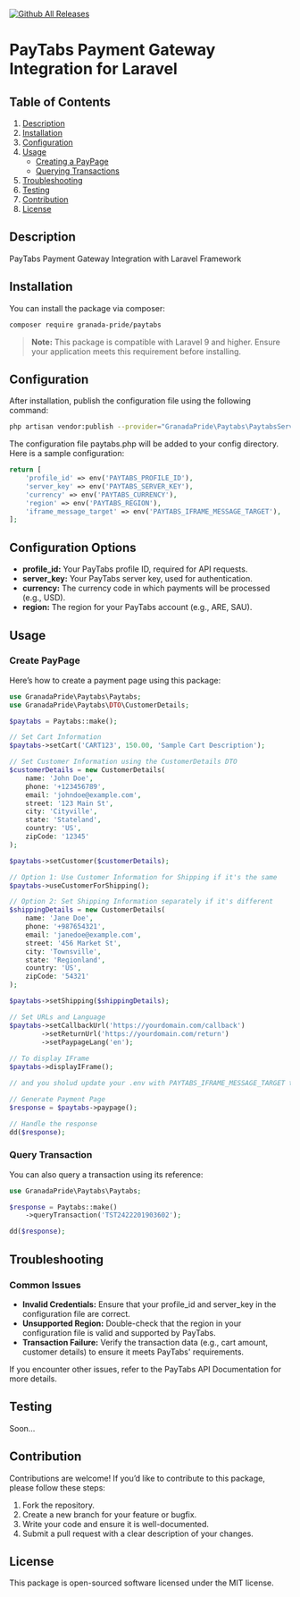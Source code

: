 [![Github All Releases](https://img.shields.io/packagist/dt/granada-pride/paytabs)]()

# PayTabs Payment Gateway Integration for Laravel

## Table of Contents

1. [Description](#description)
2. [Installation](#installation)
3. [Configuration](#configuration)
4. [Usage](#usage)
    - [Creating a PayPage](#create-paypage)
    - [Querying Transactions](#query-transaction)
5. [Troubleshooting](#troubleshooting)
6. [Testing](#testing)
7. [Contribution](#contribution)
8. [License](#license)

## Description

PayTabs Payment Gateway Integration with Laravel Framework

## Installation

You can install the package via composer:

```bash
composer require granada-pride/paytabs
```

> **Note:** This package is compatible with Laravel 9 and higher. Ensure your application meets this requirement before
> installing.

## Configuration

After installation, publish the configuration file using the following command:

```bash
php artisan vendor:publish --provider="GranadaPride\Paytabs\PaytabsServiceProvider"
```

The configuration file paytabs.php will be added to your config directory. Here is a sample configuration:

``` php
return [
    'profile_id' => env('PAYTABS_PROFILE_ID'),
    'server_key' => env('PAYTABS_SERVER_KEY'),
    'currency' => env('PAYTABS_CURRENCY'),
    'region' => env('PAYTABS_REGION'),
    'iframe_message_target' => env('PAYTABS_IFRAME_MESSAGE_TARGET'),
];
```

## Configuration Options

- **profile_id:** Your PayTabs profile ID, required for API requests.
- **server_key:** Your PayTabs server key, used for authentication.
- **currency:** The currency code in which payments will be processed (e.g., USD).
- **region:** The region for your PayTabs account (e.g., ARE, SAU).

## Usage

### Create PayPage

Here’s how to create a payment page using this package:

``` php
use GranadaPride\Paytabs\Paytabs;
use GranadaPride\Paytabs\DTO\CustomerDetails;

$paytabs = Paytabs::make();

// Set Cart Information
$paytabs->setCart('CART123', 150.00, 'Sample Cart Description');

// Set Customer Information using the CustomerDetails DTO
$customerDetails = new CustomerDetails(
    name: 'John Doe',
    phone: '+123456789',
    email: 'johndoe@example.com',
    street: '123 Main St',
    city: 'Cityville',
    state: 'Stateland',
    country: 'US',
    zipCode: '12345'
);

$paytabs->setCustomer($customerDetails);

// Option 1: Use Customer Information for Shipping if it's the same
$paytabs->useCustomerForShipping();

// Option 2: Set Shipping Information separately if it's different
$shippingDetails = new CustomerDetails(
    name: 'Jane Doe',
    phone: '+987654321',
    email: 'janedoe@example.com',
    street: '456 Market St',
    city: 'Townsville',
    state: 'Regionland',
    country: 'US',
    zipCode: '54321'
);

$paytabs->setShipping($shippingDetails);

// Set URLs and Language
$paytabs->setCallbackUrl('https://yourdomain.com/callback')
        ->setReturnUrl('https://yourdomain.com/return')
        ->setPaypageLang('en');
        
// To display IFrame
$paytabs->displayIFrame();

// and you sholud update your .env with PAYTABS_IFRAME_MESSAGE_TARGET this A valid HTTPS website URL of your domain (the recipient) that will receive the event. In order for the event to be dispatched, this domain must match exactly (including scheme, hostname, and port).

// Generate Payment Page
$response = $paytabs->paypage();

// Handle the response
dd($response);
```

### Query Transaction

You can also query a transaction using its reference:

```php
use GranadaPride\Paytabs\Paytabs;

$response = Paytabs::make()
    ->queryTransaction('TST2422201903602');

dd($response);
```

## Troubleshooting

### Common Issues

- **Invalid Credentials:** Ensure that your profile_id and server_key in the configuration file are correct.
- **Unsupported Region:** Double-check that the region in your configuration file is valid and supported by PayTabs.
- **Transaction Failure:** Verify the transaction data (e.g., cart amount, customer details) to ensure it meets PayTabs'
  requirements.

If you encounter other issues, refer to the PayTabs API Documentation for more details.

## Testing

Soon...

## Contribution

Contributions are welcome! If you’d like to contribute to this package, please follow these steps:

1. Fork the repository.
2. Create a new branch for your feature or bugfix.
3. Write your code and ensure it is well-documented.
4. Submit a pull request with a clear description of your changes.

## License

This package is open-sourced software licensed under the MIT license.



